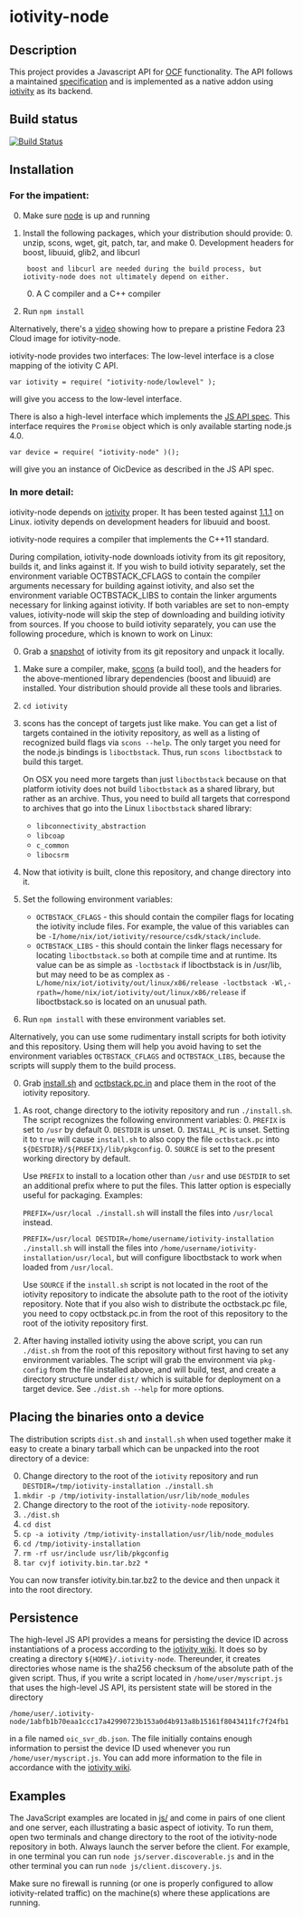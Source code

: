 # iotivity-node

## Description
This project provides a Javascript API for [OCF][] functionality. The API follows a maintained [specification][] and is implemented as a native addon using [iotivity][] as its backend.

## Build status
<a href="https://travis-ci.org/otcshare/iotivity-node">
	<img alt="Build Status" src="https://travis-ci.org/otcshare/iotivity-node.svg?branch=master"></img>
</a>

## Installation

### For the impatient:
0. Make sure [node][] is up and running
0. Install the following packages, which your distribution should provide:
    0. unzip, scons, wget, git, patch, tar, and make
    0. Development headers for boost, libuuid, glib2, and libcurl

        boost and libcurl are needed during the build process, but iotivity-node does not ultimately depend on either.
    0. A C compiler and a C++ compiler
0. Run ```npm install```

Alternatively, there's a [video][] showing how to prepare a pristine Fedora 23 Cloud image for iotivity-node.

iotivity-node provides two interfaces: The low-level interface is a close mapping of the iotivity C API.
```JS
var iotivity = require( "iotivity-node/lowlevel" );
```
will give you access to the low-level interface.

There is also a high-level interface which implements the [JS API spec][specification]. This interface requires the ```Promise``` object which is only available starting node.js 4.0.
```JS
var device = require( "iotivity-node" )();
```
will give you an instance of OicDevice as described in the JS API spec.

### In more detail:
iotivity-node depends on [iotivity][] proper. It has been tested against [1.1.1][] on Linux. iotivity depends on development headers for libuuid and boost.

iotivity-node requires a compiler that implements the C++11 standard.

During compilation, iotivity-node downloads iotivity from its git repository, builds it, and links against it. If you wish to build iotivity separately, set the environment variable OCTBSTACK_CFLAGS to contain the compiler arguments necessary for building against iotivity, and also set the environment variable OCTBSTACK_LIBS to contain the linker arguments necessary for linking against iotivity. If both variables are set to non-empty values, iotivity-node will skip the step of downloading and building iotivity from sources. If you choose to build iotivity separately, you can use the following procedure, which is known to work on Linux:

0. Grab a [snapshot][] of iotivity from its git repository and unpack it locally.
0. Make sure a compiler, make, [scons][] (a build tool), and the headers for the above-mentioned library dependencies (boost and libuuid) are installed. Your distribution should provide all these tools and libraries.
0. ```cd iotivity```
0. scons has the concept of targets just like make. You can get a list of targets contained in the iotivity repository, as well as a listing of recognized build flags via ```scons --help```. The only target you need for the node.js bindings is ```liboctbstack```. Thus, run ```scons liboctbstack``` to build this target.

    On OSX you need more targets than just ```liboctbstack``` because on that platform iotivity does not build ```liboctbstack``` as a shared library, but rather as an archive. Thus, you need to build all targets that correspond to archives that go into the Linux ```liboctbstack``` shared library:
    * ```libconnectivity_abstraction```
    * ```libcoap```
    * ```c_common```
    * ```libocsrm```
0. Now that iotivity is built, clone this repository, and change directory into it.
0. Set the following environment variables:
	* ```OCTBSTACK_CFLAGS``` - this should contain the compiler flags for locating the iotivity include files. For example, the value of this variables can be ```-I/home/nix/iot/iotivity/resource/csdk/stack/include```.
	* ```OCTBSTACK_LIBS``` - this should contain the linker flags necessary for locating ```liboctbstack.so``` both at compile time and at runtime. Its value can be as simple as ```-loctbstack``` if liboctbstack is in /usr/lib, but may need to be as complex as ```-L/home/nix/iot/iotivity/out/linux/x86/release -loctbstack -Wl,-rpath=/home/nix/iot/iotivity/out/linux/x86/release``` if liboctbstack.so is located on an unusual path.
0. Run ```npm install``` with these environment variables set.

<a name="install-scripts"></a>Alternatively, you can use some rudimentary install scripts for both iotivity and this repository. Using them will help you avoid having to set the environment variables ```OCTBSTACK_CFLAGS``` and ```OCTBSTACK_LIBS```, because the scripts will supply them to the build process.

0. Grab [install.sh][] and [octbstack.pc.in][] and place them in the root of the iotivity repository.
0. As root, change directory to the iotivity repository and run ```./install.sh```. The script recognizes the following environment variables:
    0. ```PREFIX``` is set to ```/usr``` by default
    0. ```DESTDIR``` is unset.
    0. ```INSTALL_PC``` is unset. Setting it to ```true``` will cause ```install.sh``` to also copy the file ```octbstack.pc``` into ```${DESTDIR}/${PREFIX}/lib/pkgconfig```.
    0. ```SOURCE``` is set to the present working directory by default.

    Use ```PREFIX``` to install to a location other than ```/usr``` and use ```DESTDIR``` to set an additional prefix where to put the files. This latter option is especially useful for packaging. Examples:

    ```PREFIX=/usr/local ./install.sh``` will install the files into ```/usr/local``` instead.

    ```PREFIX=/usr/local DESTDIR=/home/username/iotivity-installation ./install.sh``` will install the files into ```/home/username/iotivity-installation/usr/local```, but will configure liboctbstack to work when loaded from ```/usr/local```.

    Use ```SOURCE``` if the ```install.sh``` script is not located in the root of the iotivity repository to indicate the absolute path to the root of the iotivity repository. Note that if you also wish to distribute the octbstack.pc file, you need to copy octbstack.pc.in from the root of this repository to the root of the iotivity repository first.

0. After having installed iotivity using the above script, you can run ```./dist.sh``` from the root of this repository without first having to set any environment variables. The script will grab the environment via ```pkg-config``` from the file installed above, and will build, test, and create a directory structure under ```dist/``` which is suitable for deployment on a target device. See ```./dist.sh --help``` for more options.

## Placing the binaries onto a device
The distribution scripts ```dist.sh``` and ```install.sh``` when used together make it easy to create a binary tarball which can be unpacked into the root directory of a device:

0. Change directory to the root of the ```iotivity``` repository and run ```DESTDIR=/tmp/iotivity-installation ./install.sh```
0. ```mkdir -p /tmp/iotivity-installation/usr/lib/node_modules```
0. Change directory to the root of the ```iotivity-node``` repository.
0. ```./dist.sh```
0. ```cd dist```
0. ```cp -a iotivity /tmp/iotivity-installation/usr/lib/node_modules```
0. ```cd /tmp/iotivity-installation```
0. ```rm -rf usr/include usr/lib/pkgconfig```
0. ```tar cvjf iotivity.bin.tar.bz2 *```

You can now transfer iotivity.bin.tar.bz2 to the device and then unpack it into the root directory.

## Persistence

The high-level JS API provides a means for persisting the device ID across instantiations of a process according to the [iotivity wiki][]. It does so by creating a directory ```${HOME}/.iotivity-node```. Thereunder, it creates directories whose name is the sha256 checksum of the absolute path of the given script. Thus, if you write a script located in ```/home/user/myscript.js``` that uses the high-level JS API, its persistent state will be stored in the directory
```
/home/user/.iotivity-node/1abfb1b70eaa1ccc17a42990723b153a0d4b913a8b15161f8043411fc7f24fb1
```
in a file named ```oic_svr_db.json```. The file initially contains enough information to persist the device ID used whenever you run ```/home/user/myscript.js```. You can add more information to the file in accordance with the [iotivity wiki][].

## Examples

The JavaScript examples are located in [js/](./js/) and come in pairs of one client and one server, each illustrating a basic aspect of iotivity. To run them, open two terminals and change directory to the root of the iotivity-node repository in both. Always launch the server before the client. For example, in one terminal you can run ```node js/server.discoverable.js``` and in the other terminal you can run ```node js/client.discovery.js```.

Make sure no firewall is running (or one is properly configured to allow iotivity-related traffic) on the machine(s) where these applications are running.

[iotivity]: http://iotivity.org/
[node]: https://nodejs.org/
[1.1.1]: https://gerrit.iotivity.org/gerrit/gitweb?p=iotivity.git;a=tree;hb=1.1.1
[snapshot]: https://gerrit.iotivity.org/gerrit/gitweb?p=iotivity.git;a=snapshot;h=1.1.1;sf=tgz
[scons]: http://www.scons.org/
[install.sh]: https://raw.githubusercontent.com/otcshare/iotivity-node/1.1.1-3/install.sh
[octbstack.pc.in]: https://raw.githubusercontent.com/otcshare/iotivity-node/1.1.1-3/octbstack.pc.in
[iotivity wiki]: https://wiki.iotivity.org/faq_s
[video]: https://www.youtube.com/watch?v=95VTB_qgYfw
[specification]: https://github.com/01org/iot-js-api/blob/master/api/ocf/README.md
[OCF]: http://openconnectivity.org/
